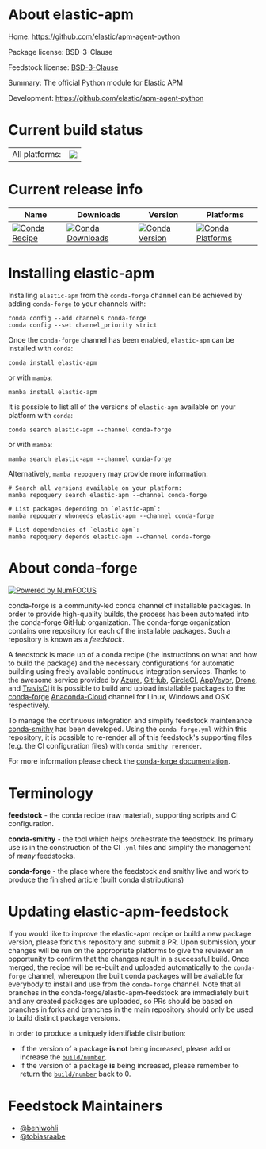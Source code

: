 About elastic-apm
=================

Home: https://github.com/elastic/apm-agent-python

Package license: BSD-3-Clause

Feedstock license: [BSD-3-Clause](https://github.com/conda-forge/elastic-apm-feedstock/blob/main/LICENSE.txt)

Summary: The official Python module for Elastic APM

Development: https://github.com/elastic/apm-agent-python

Current build status
====================


<table><tr><td>All platforms:</td>
    <td>
      <a href="https://dev.azure.com/conda-forge/feedstock-builds/_build/latest?definitionId=12695&branchName=main">
        <img src="https://dev.azure.com/conda-forge/feedstock-builds/_apis/build/status/elastic-apm-feedstock?branchName=main">
      </a>
    </td>
  </tr>
</table>

Current release info
====================

| Name | Downloads | Version | Platforms |
| --- | --- | --- | --- |
| [![Conda Recipe](https://img.shields.io/badge/recipe-elastic--apm-green.svg)](https://anaconda.org/conda-forge/elastic-apm) | [![Conda Downloads](https://img.shields.io/conda/dn/conda-forge/elastic-apm.svg)](https://anaconda.org/conda-forge/elastic-apm) | [![Conda Version](https://img.shields.io/conda/vn/conda-forge/elastic-apm.svg)](https://anaconda.org/conda-forge/elastic-apm) | [![Conda Platforms](https://img.shields.io/conda/pn/conda-forge/elastic-apm.svg)](https://anaconda.org/conda-forge/elastic-apm) |

Installing elastic-apm
======================

Installing `elastic-apm` from the `conda-forge` channel can be achieved by adding `conda-forge` to your channels with:

```
conda config --add channels conda-forge
conda config --set channel_priority strict
```

Once the `conda-forge` channel has been enabled, `elastic-apm` can be installed with `conda`:

```
conda install elastic-apm
```

or with `mamba`:

```
mamba install elastic-apm
```

It is possible to list all of the versions of `elastic-apm` available on your platform with `conda`:

```
conda search elastic-apm --channel conda-forge
```

or with `mamba`:

```
mamba search elastic-apm --channel conda-forge
```

Alternatively, `mamba repoquery` may provide more information:

```
# Search all versions available on your platform:
mamba repoquery search elastic-apm --channel conda-forge

# List packages depending on `elastic-apm`:
mamba repoquery whoneeds elastic-apm --channel conda-forge

# List dependencies of `elastic-apm`:
mamba repoquery depends elastic-apm --channel conda-forge
```


About conda-forge
=================

[![Powered by
NumFOCUS](https://img.shields.io/badge/powered%20by-NumFOCUS-orange.svg?style=flat&colorA=E1523D&colorB=007D8A)](https://numfocus.org)

conda-forge is a community-led conda channel of installable packages.
In order to provide high-quality builds, the process has been automated into the
conda-forge GitHub organization. The conda-forge organization contains one repository
for each of the installable packages. Such a repository is known as a *feedstock*.

A feedstock is made up of a conda recipe (the instructions on what and how to build
the package) and the necessary configurations for automatic building using freely
available continuous integration services. Thanks to the awesome service provided by
[Azure](https://azure.microsoft.com/en-us/services/devops/), [GitHub](https://github.com/),
[CircleCI](https://circleci.com/), [AppVeyor](https://www.appveyor.com/),
[Drone](https://cloud.drone.io/welcome), and [TravisCI](https://travis-ci.com/)
it is possible to build and upload installable packages to the
[conda-forge](https://anaconda.org/conda-forge) [Anaconda-Cloud](https://anaconda.org/)
channel for Linux, Windows and OSX respectively.

To manage the continuous integration and simplify feedstock maintenance
[conda-smithy](https://github.com/conda-forge/conda-smithy) has been developed.
Using the ``conda-forge.yml`` within this repository, it is possible to re-render all of
this feedstock's supporting files (e.g. the CI configuration files) with ``conda smithy rerender``.

For more information please check the [conda-forge documentation](https://conda-forge.org/docs/).

Terminology
===========

**feedstock** - the conda recipe (raw material), supporting scripts and CI configuration.

**conda-smithy** - the tool which helps orchestrate the feedstock.
                   Its primary use is in the construction of the CI ``.yml`` files
                   and simplify the management of *many* feedstocks.

**conda-forge** - the place where the feedstock and smithy live and work to
                  produce the finished article (built conda distributions)


Updating elastic-apm-feedstock
==============================

If you would like to improve the elastic-apm recipe or build a new
package version, please fork this repository and submit a PR. Upon submission,
your changes will be run on the appropriate platforms to give the reviewer an
opportunity to confirm that the changes result in a successful build. Once
merged, the recipe will be re-built and uploaded automatically to the
`conda-forge` channel, whereupon the built conda packages will be available for
everybody to install and use from the `conda-forge` channel.
Note that all branches in the conda-forge/elastic-apm-feedstock are
immediately built and any created packages are uploaded, so PRs should be based
on branches in forks and branches in the main repository should only be used to
build distinct package versions.

In order to produce a uniquely identifiable distribution:
 * If the version of a package **is not** being increased, please add or increase
   the [``build/number``](https://docs.conda.io/projects/conda-build/en/latest/resources/define-metadata.html#build-number-and-string).
 * If the version of a package **is** being increased, please remember to return
   the [``build/number``](https://docs.conda.io/projects/conda-build/en/latest/resources/define-metadata.html#build-number-and-string)
   back to 0.

Feedstock Maintainers
=====================

* [@beniwohli](https://github.com/beniwohli/)
* [@tobiasraabe](https://github.com/tobiasraabe/)

